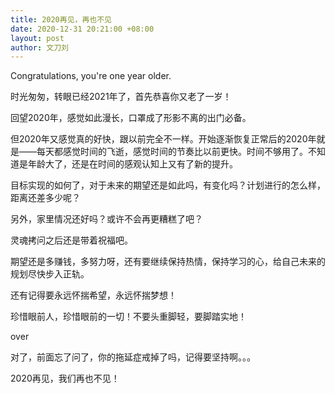 ```yaml
---
title: 2020再见，再也不见
date: 2020-12-31 20:21:00 +08:00
layout: post
author: 文刀刘
---
```


Congratulations, you're one year older.

时光匆匆，转眼已经2021年了，首先恭喜你又老了一岁！

回望2020年，感觉如此漫长，口罩成了形影不离的出门必备。

但2020年又感觉真的好快，跟以前完全不一样。开始逐渐恢复正常后的2020年就是——每天都感觉时间的飞逝，感觉时间的节奏比以前更快。时间不够用了。不知道是年龄大了，还是在时间的感观认知上又有了新的提升。

目标实现的如何了，对于未来的期望还是如此吗，有变化吗？计划进行的怎么样，距离还差多少呢？

另外，家里情况还好吗？或许不会再更糟糕了吧？

灵魂拷问之后还是带着祝福吧。

期望还是多赚钱，多努力呀，还有要继续保持热情，保持学习的心，给自己未来的规划尽快步入正轨。

还有记得要永远怀揣希望，永远怀揣梦想！

珍惜眼前人，珍惜眼前的一切！不要头重脚轻，要脚踏实地！

over

对了，前面忘了问了，你的拖延症戒掉了吗，记得要坚持啊。。。

2020再见，我们再也不见！
